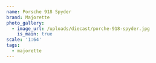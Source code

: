 ```yaml
---
name: Porsche 918 Spyder
brand: Majorette
photo_gallery:
  - image_url: /uploads/diecast/porche-918-spyder.jpg
    is_main: true
scale: '1:64'
tags:
  - majorette
---
```


